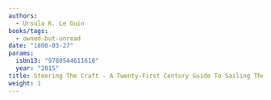 ```yaml
---
authors:
  - Ursula K. Le Guin
books/tags:
  - owned-but-unread
date: "1800-03-27"
params:
  isbn13: "9780544611610"
  year: "2015"
title: Steering The Craft - A Twenty-First Century Guide To Sailing The Sea Of Story
weight: 1
---
```


<!--more-->
